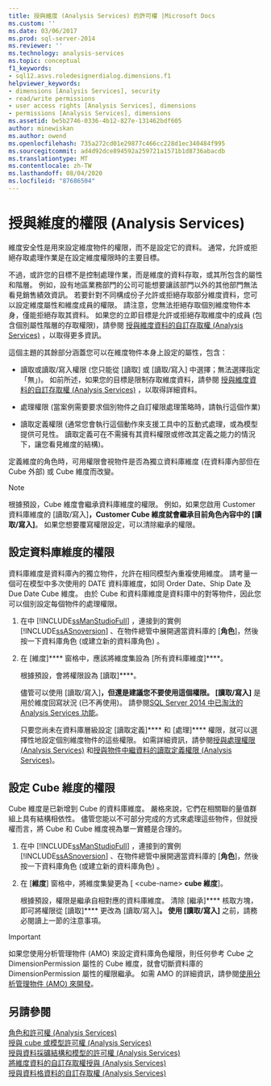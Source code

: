 ```yaml
---
title: 授與維度 (Analysis Services) 的許可權 |Microsoft Docs
ms.custom: ''
ms.date: 03/06/2017
ms.prod: sql-server-2014
ms.reviewer: ''
ms.technology: analysis-services
ms.topic: conceptual
f1_keywords:
- sql12.asvs.roledesignerdialog.dimensions.f1
helpviewer_keywords:
- dimensions [Analysis Services], security
- read/write permissions
- user access rights [Analysis Services], dimensions
- permissions [Analysis Services], dimensions
ms.assetid: be5b2746-0336-4b12-827e-131462bdf605
author: minewiskan
ms.author: owend
ms.openlocfilehash: 735a272cd01e29877c466cc228d1ec340484f995
ms.sourcegitcommit: ad4d92dce894592a259721a1571b1d8736abacdb
ms.translationtype: MT
ms.contentlocale: zh-TW
ms.lasthandoff: 08/04/2020
ms.locfileid: "87686504"
---
```

# <a name="grant-permissions-on-a-dimension-analysis-services"></a>授與維度的權限 (Analysis Services)
  維度安全性是用來設定維度物件的權限，而不是設定它的資料。 通常，允許或拒絕存取處理作業是在設定維度權限時的主要目標。  
  
 不過，或許您的目標不是控制處理作業，而是維度的資料存取，或其所包含的屬性和階層。 例如，設有地區業務部門的公司可能想要讓該部門以外的其他部門無法看見銷售績效資訊。 若要針對不同構成份子允許或拒絕存取部分維度資料，您可以設定維度屬性和維度成員的權限。 請注意，您無法拒絕存取個別維度物件本身，僅能拒絕存取其資料。 如果您的立即目標是允許或拒絕存取維度中的成員 (包含個別屬性階層的存取權限)，請參閱 [授與維度資料的自訂存取權 &#40;Analysis Services&#41;](grant-custom-access-to-dimension-data-analysis-services.md) ，以取得更多資訊。  
  
 這個主題的其餘部分涵蓋您可以在維度物件本身上設定的屬性，包含：  
  
-   讀取或讀取/寫入權限 (您只能從 [讀取] 或 [讀取/寫入] 中選擇；無法選擇指定「無」)。 如前所述，如果您的目標是限制存取維度資料，請參閱 [授與維度資料的自訂存取權 &#40;Analysis Services&#41;](grant-custom-access-to-dimension-data-analysis-services.md) ，以取得詳細資料。  
  
-   處理權限 (當案例需要要求個別物件之自訂權限處理策略時，請執行這個作業)  
  
-   讀取定義權限 (通常您會執行這個動作來支援工具中的互動式處理，或為模型提供可見性。 讀取定義可在不需擁有其資料權限或修改其定義之能力的情況下，讓您看見維度的結構)。  
  
 定義維度的角色時，可用權限會視物件是否為獨立資料庫維度 (在資料庫內部但在 Cube 外部) 或 Cube 維度而改變。  
  
> [!NOTE]  
>  根據預設，Cube 維度會繼承資料庫維度的權限。 例如，如果您啟用 Customer 資料庫維度的 [讀取/寫入]****，Customer Cube 維度就會繼承目前角色內容中的 [讀取/寫入]****。 如果您想要覆寫權限設定，可以清除繼承的權限。  
  
## <a name="set-permissions-on-a-database-dimension"></a>設定資料庫維度的權限  
 資料庫維度是資料庫內的獨立物件，允許在相同模型內重複使用維度。 請考量一個可在模型中多次使用的 DATE 資料庫維度，如同 Order Date、Ship Date 及 Due Date Cube 維度。 由於 Cube 和資料庫維度是資料庫中的對等物件，因此您可以個別設定每個物件的處理權限。  
  
1.  在中 [!INCLUDE[ssManStudioFull](../../includes/ssmanstudiofull-md.md)] ，連接到的實例 [!INCLUDE[ssASnoversion](../../includes/ssasnoversion-md.md)] 、在物件總管中展開適當資料庫的 [**角色**]，然後按一下資料庫角色 (或建立新的資料庫角色) 。  
  
2.  在 [維度]**** 窗格中，應該將維度集設為 [所有資料庫維度]****。  
  
     根據預設，會將權限設為 [讀取]****。  
  
     儘管可以使用 [讀取/寫入]****，但還是建議您不要使用這個權限。 [讀取/寫入]**** 是用於維度回寫狀況 (已不再使用)。 請參閱[SQL Server 2014 中已淘汰的 Analysis Services 功能](../deprecated-analysis-services-features-in-sql-server-2014.md)。  
  
     只要您尚未在資料庫層級設定 [讀取定義]**** 和 [處理]**** 權限，就可以選擇性地設定個別維度物件的這些權限。 如需詳細資訊，請參閱[授與處理權限 &#40;Analysis Services&#41;](grant-process-permissions-analysis-services.md) 和[授與物件中繼資料的讀取定義權限 &#40;Analysis Services&#41;](grant-read-definition-permissions-on-object-metadata-analysis-services.md)。  
  
## <a name="set-permissions-on-a-cube-dimension"></a>設定 Cube 維度的權限  
 Cube 維度是已新增到 Cube 的資料庫維度。 嚴格來說，它們在相關聯的量值群組上具有結構相依性。 儘管您能以不可部分完成的方式來處理這些物件，但就授權而言，將 Cube 和 Cube 維度視為單一實體是合理的。  
  
1.  在中 [!INCLUDE[ssManStudioFull](../../includes/ssmanstudiofull-md.md)] ，連接到的實例 [!INCLUDE[ssASnoversion](../../includes/ssasnoversion-md.md)] 、在物件總管中展開適當資料庫的 [**角色**]，然後按一下資料庫角色 (或建立新的資料庫角色) 。  
  
2.  在 [**維度**] 窗格中，將維度集變更為 [ \<cube-name> **cube 維度**]。  
  
     根據預設，權限是繼承自相對應的資料庫維度。 清除 [繼承]**** 核取方塊，即可將權限從 [讀取]**** 更改為 [讀取/寫入]****。 使用 [讀取/寫入]**** 之前，請務必閱讀上一節的注意事項。  
  
> [!IMPORTANT]  
>  如果您使用分析管理物件 (AMO) 來設定資料庫角色權限，則任何參考 Cube 之 DimensionPermission 屬性的 Cube 維度，就會切斷資料庫的 DimensionPermission 屬性的權限繼承。 如需 AMO 的詳細資訊，請參閱[使用分析管理物件 &#40;AMO&#41; 來開發](https://docs.microsoft.com/bi-reference/amo/developing-with-analysis-management-objects-amo)。  
  
## <a name="see-also"></a>另請參閱  
 [角色和許可權 &#40;Analysis Services&#41;](roles-and-permissions-analysis-services.md)   
 [授與 cube 或模型許可權 &#40;Analysis Services&#41;](grant-cube-or-model-permissions-analysis-services.md)   
 [授與資料採礦結構和模型的許可權 &#40;Analysis Services&#41;](grant-permissions-on-data-mining-structures-and-models-analysis-services.md)   
 [將維度資料的自訂存取權授與 &#40;Analysis Services&#41;](grant-custom-access-to-dimension-data-analysis-services.md)   
 [授與資料格資料的自訂存取權 &#40;Analysis Services&#41;](grant-custom-access-to-cell-data-analysis-services.md)  
  
  

